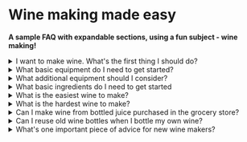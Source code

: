 # Wine making made easy

**A sample FAQ with expandable sections, using a fun subject - wine making!**

<details><summary>I want to make wine.  What's the first thing I should do?</summary>

**Start by reading.**  There are many resources available for new winemakers.  Some suggested reading/viewing:

* [Midwest Supplies How-to-Guide](https://www.midwestsupplies.com/blogs/bottled-knowledge/how-to-make-wine)
* [City Steading Brews Winemaking 101 video](https://www.youtube.com/watch?v=T3I0v6_L-Rg)
* [Wine Yeast Guide](https://northeastwinemaking.com/pages/winemaking-yeast-guide)
* [The Jack Keller Archive](https://web.archive.org/web/20010302032702/http://winemaking.jackkeller.net/)
* [Wine Maker Magazine](https://winemakermag.com/)

</details>

<details><summary>What basic equipment do I need to get started?</summary>

In addition to ingredients, specialized wine-making tools and equipment are necessary to get started.  A hydrometer, glass carboys, and airlocks are just a few.  The easiest way to get all of the necessary equipment at once is to purchase a starter kit.

[Kits like this one](https://www.midwestsupplies.com/products/master-vintnerr-fresh-harvestr-fruit-winemaking-kit) come with basic equipment plus all of the ingredients to make one batch of wine.  

Here are [some additional kits for 1 gallon winemaking](https://www.midwestsupplies.com/collections/small-batch-wine-making-kit) available at Midwest Supplies.

</details>

<details><summary>What additional equipment should I consider?</summary>

**Invest in a good corker.**  Bottling and corking finished wine is nearly impossible using cheap, hand-held corkers.  Most hobby wine makers recommend a floor model such as this one:
[Floor model wine corker](https://www.homebrewit.com/products/portuguese-floor-corker)

**Consider a wine filtration system.**  To get the clearest wine, filtration is necessary.  [Electric filtration systems for larger volumes of wine](https://wineloversonline.com/products/filter-machine?currency=USD) use an electric pump system.  For smaller batches a [gravity-fed filtration system](https://labelpeelers.com/equipment/pumps-and-filters/monsterbrite-plate-filter-gravity-flow/) is sufficient.   

**Upgrade to 1+1 corks.** The corks that come with starter kits are often the cheapest corks available.  They may not be rated for longer than 6-9 months in a bottle and can begin to leak even before that. 1+1 corks provide longer wine aging times and superior sealing. There are [multiple grades of 1+1 corks](https://www.widgetco.com/11-wine-corks) available.

</details>

<details><summary>What basic ingredients do I need to get started</summary>

</details>

<details><summary>What is the easiest wine to make?</summary>

[Traditional grape wine recipe kits](https://www.midwestsupplies.com/collections/winexpert-wine-recipe-kits) are easy, because they come with wine-quality juice that doesn't require additional sugar.  These kits also include wine yeast, refining agents, and instructions. Choose a style you like and drink on a regular basis so that the end results can be compared to a familiar style or brand.  

</details>

<details><summary>What is the hardest wine to make?</summary>
In terms of effort, these wines require more gathering and preparation time than those make with grape juice:

**Floral wines**
Floral wines, like those made with Honeysuckle or Dandelion take a lot of time to gather and prepare.  Flowers have to be picked and individually trimmed to remove everything but the petals.  Petals are then typically used to make a "tea" which may need to steep for several days before the fermentation process can be started.  Additionally, floral ingredients do not contain enough sugar on their own to create a good wine.  Sugar or simple syrup has to be added.  After fermentation, the fermented tea has be strained and racked multiple times before all petals are removed.

**Fruit wines made with real fruit**
Peach, pear, melon, and berry wines need prep time for washing, peeling, and chopping.  Additionally, these types of fruit do not contain enough sugar on their own to create a good wine.  Sugar or simple syrup has to be added.  If wild ingredients, like wild raspberries or blackberries, are used, gathering time can be lengthy.  It may take multiple days to gather enough wild ingredients for a single 1 gallon batch of wine.

**Dry red wines**
Commercial dry reds use high quality grapes which are often aged for long periods of time in oak barrels.  A similar wine is difficult to reproduce at home, even with a good wine ingredient kit and oak chips. Extensive aging in the bottle, like 2-5 years may be required before an at-home dry red develops the right flavors to compare to that of a commercial winery.   

</details>

<details><summary>Can I make wine from bottled juice purchased in the grocery store?</summary>

Yes!  An inexpensive alternative to wine ingredient kits is bottled grape juice from the grocery store. This can be grape, or any other fruit juice, as long as it's 100% juice.

Test the amount of sugar in the juice with a hydrometer. Sugar or simple syrup will often be needed to increase the starting sugar level. 

The only downside of bottled juice is that it won't come with the additional ingredients needed to make wine.  Keep a supply of wine yeast, refining agents and additives on hand to use with bottled juice.

</details>

<details><summary>Can I reuse old wine bottles when I bottle my own wine?</summary>

Yes!  After finishing a bottle of wine, soak it in warm water with a mild dish detergent.  Remove the existing label with a razor blade.  Allow the bottle to dry thoroughly.  When your own wine is ready to bottle, sanitize bottles with your favorite surface sanitizer.  

Bottles can be used over an over again, as long as they are not cracked or damaged.

</details>

<details><summary>What's one important piece of advice for new wine makers?</summary>

**Keep a journal.**  Thoroughly document steps and recipes along the way.  This should include:

1. Ingredients and ingredient amounts, including type of wine yeast and any additives (nutrient, acid blend, etc.)
2. Starting figures – specific gravity, PH, volume
3. Dates when wine is racked, filtered, fined, back-sweetened (if applicable), bottled, etc.
4. Ingredients/additives used to fine and back-sweeten (if applicable)
5. Results. What did the wine taste like at bottling, at 6 months, an 12 months, and so on

</details>
